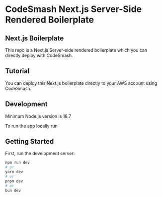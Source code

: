 # CodeSmash Next.js Server-Side Rendered Boilerplate

## Next.js Boilerplate
 

This repo is a Next.js Server-side rendered boilerplate which you can directly deploy with CodeSmash.

## Tutorial

You can deploy this Next.js boilerplate directly to your AWS account using CodeSmash. 

## Development

Minimum Node.js version is 18.7

To run the app locally run

## Getting Started

First, run the development server:

```bash
npm run dev
# or
yarn dev
# or
pnpm dev
# or
bun dev
```